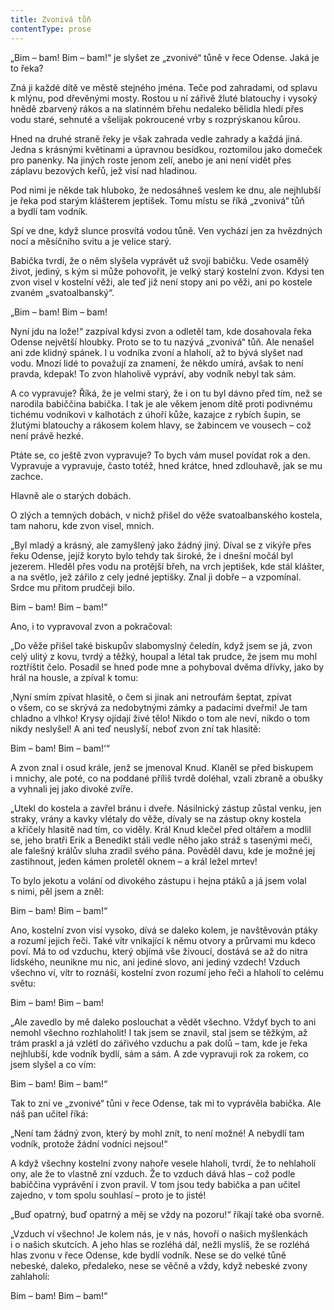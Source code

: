 ```yaml
---
title: Zvonivá tůň
contentType: prose
---
```


<section>

„Bim – bam! Bim – bam!“ je slyšet ze „zvonivé“ tůně v řece Odense. Jaká je to řeka?

Zná ji každé dítě ve městě stejného jména. Teče pod zahradami, od splavu k mlýnu, pod dřevěnými mosty. Rostou u ní zářivě žluté blatouchy i vysoký hnědě zbarvený rákos a na slatinném břehu nedaleko bělidla hledí přes vodu staré, sehnuté a všelijak pokroucené vrby s rozprýskanou kůrou.

Hned na druhé straně řeky je však zahrada vedle zahrady a každá jiná. Jedna s krásnými květinami a úpravnou besídkou, roztomilou jako domeček pro panenky. Na jiných roste jenom zelí, anebo je ani není vidět přes záplavu bezových keřů, jež visí nad hladinou.

Pod nimi je někde tak hluboko, že nedosáhneš veslem ke dnu, ale nejhlubší je řeka pod starým klášterem jeptišek. Tomu místu se říká „zvonivá“ tůň a bydlí tam vodník.

Spí ve dne, když slunce prosvítá vodou tůně. Ven vychází jen za hvězdných nocí a měsíčního svitu a je velice starý.

Babička tvrdí, že o něm slyšela vyprávět už svoji babičku. Vede osamělý život, jediný, s kým si může pohovořit, je velký starý kostelní zvon. Kdysi ten zvon visel v kostelní věži, ale teď již není stopy ani po věži, ani po kostele zvaném „svatoalbanský“.

„Bim – bam! Bim – bam!

Nyní jdu na lože!“ zazpíval kdysi zvon a odletěl tam, kde dosahovala řeka Odense největší hloubky. Proto se to tu nazývá „zvonivá“ tůň. Ale nenašel ani zde klidný spánek. I u vodníka zvoní a hlaholí, až to bývá slyšet nad vodu. Mnozí lidé to považují za znamení, že někdo umírá, avšak to není pravda, kdepak! To zvon hlaholivě vypráví, aby vodník nebyl tak sám.

A co vypravuje? Říká, že je velmi starý, že i on tu byl dávno před tím, než se narodila babiččina babička. I tak je ale věkem jenom dítě proti podivnému tichému vodníkovi v kalhotách z úhoří kůže, kazajce z rybích šupin, se žlutými blatouchy a rákosem kolem hlavy, se žabincem ve vousech – což není právě hezké.

Ptáte se, co ještě zvon vypravuje? To bych vám musel povídat rok a den. Vypravuje a vypravuje, často totéž, hned krátce, hned zdlouhavě, jak se mu zachce.

Hlavně ale o starých dobách.

O zlých a temných dobách, v nichž přišel do věže svatoalbanského kostela, tam nahoru, kde zvon visel, mnich.

„Byl mladý a krásný, ale zamyšlený jako žádný jiný. Díval se z vikýře přes řeku Odense, jejíž koryto bylo tehdy tak široké, že i dnešní močál byl jezerem. Hleděl přes vodu na protější břeh, na vrch jeptišek, kde stál klášter, a na světlo, jež zářilo z cely jedné jeptišky. Znal ji dobře – a vzpomínal. Srdce mu přitom prudčeji bilo.

Bim – bam! Bim – bam!“

Ano, i to vypravoval zvon a pokračoval:

„Do věže přišel také biskupův slabomyslný čeledín, když jsem se já, zvon celý ulitý z kovu, tvrdý a těžký, houpal a létal tak prudce, že jsem mu mohl roztříštit čelo. Posadil se hned pode mne a pohyboval dvěma dřívky, jako by hrál na housle, a zpíval k tomu:

‚Nyní smím zpívat hlasitě, o čem si jinak ani netroufám šeptat, zpívat o všem, co se skrývá za nedobytnými zámky a padacími dveřmi! Je tam chladno a vlhko! Krysy ojídají živé tělo! Nikdo o tom ale neví, nikdo o tom nikdy neslyšel! A ani teď neuslyší, neboť zvon zní tak hlasitě:

Bim – bam! Bim – bam!‘“

A zvon znal i osud krále, jenž se jmenoval Knud. Klaněl se před biskupem i mnichy, ale poté, co na poddané příliš tvrdě doléhal, vzali zbraně a obušky a vyhnali jej jako divoké zvíře.

„Utekl do kostela a zavřel bránu i dveře. Násilnický zástup zůstal venku, jen straky, vrány a kavky vlétaly do věže, dívaly se na zástup okny kostela a křičely hlasitě nad tím, co viděly. Král Knud klečel před oltářem a modlil se, jeho bratři Erik a Benedikt stáli vedle něho jako stráž s tasenými meči, ale falešný králův sluha zradil svého pána. Pověděl davu, kde je možné jej zastihnout, jeden kámen proletěl oknem – a král ležel mrtev!

To bylo jekotu a volání od divokého zástupu i hejna ptáků a já jsem volal s nimi, pěl jsem a zněl:

Bim – bam! Bim – bam!“

Ano, kostelní zvon visí vysoko, dívá se daleko kolem, je navštěvován ptáky a rozumí jejich řeči. Také vítr vnikající k němu otvory a průrvami mu kdeco poví. Má to od vzduchu, který objímá vše živoucí, dostává se až do nitra lidského, neunikne mu nic, ani jediné slovo, ani jediný vzdech! Vzduch všechno ví, vítr to roznáší, kostelní zvon rozumí jeho řeči a hlaholí to celému světu:

Bim – bam! Bim – bam!

„Ale zavedlo by mě daleko poslouchat a vědět všechno. Vždyť bych to ani nemohl všechno rozhlaholit! I tak jsem se znavil, stal jsem se těžkým, až trám praskl a já vzlétl do zářivého vzduchu a pak dolů – tam, kde je řeka nejhlubší, kde vodník bydlí, sám a sám. A zde vypravuji rok za rokem, co jsem slyšel a co vím:

Bim – bam! Bim – bam!“

Tak to zní ve „zvonivé“ tůni v řece Odense, tak mi to vyprávěla babička. Ale náš pan učitel říká:

„Není tam žádný zvon, který by mohl znít, to není možné! A nebydlí tam vodník, protože žádní vodníci nejsou!“

A když všechny kostelní zvony nahoře vesele hlaholí, tvrdí, že to nehlaholí ony, ale že to vlastně zní vzduch. Že to vzduch dává hlas – což podle babiččina vyprávění i zvon pravil. V tom jsou tedy babička a pan učitel zajedno, v tom spolu souhlasí – proto je to jisté!

„Buď opatrný, buď opatrný a měj se vždy na pozoru!“ říkají také oba svorně.

„Vzduch ví všechno! Je kolem nás, je v nás, hovoří o našich myšlenkách i o našich skutcích. A jeho hlas se rozléhá dál, nežli myslíš, že se rozléhá hlas zvonu v řece Odense, kde bydlí vodník. Nese se do velké tůně nebeské, daleko, předaleko, nese se věčně a vždy, když nebeské zvony zahlaholí:

Bim – bam! Bim – bam!“

</section>

